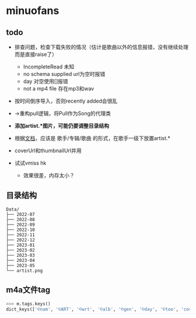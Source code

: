 # minuofans

## todo

- 排查问题，检查下载失败的情况（估计是歌曲以外的信息报错，没有继续处理而是直接raise了）
    - IncompleteRead 未知
    - no schema supplied url为空时报错
    - day 对空使用[]报错
    - not a mp4 file 存在mp3和wav
    
    

- 按时间倒序导入，否则recently added会很乱

- ->重构pull逻辑，将Pull作为Song的代理类

- __添加artist.\*图片，可能仍要调整目录结构__

- 根据[文档](https://www.navidrome.org/docs/usage/artwork/)，应该是 歌手/专辑/歌曲 的形式，在歌手一级下放置artist.*

- coverUrl和thumbnailUrl并用

- 试试vmiss hk
    - 效果很差，内存太小？

## 目录结构

```
Data/
├── 2022-07
├── 2022-08
├── 2022-09
├── 2022-10
├── 2022-11
├── 2022-12
├── 2023-01
├── 2023-02
├── 2023-03
├── 2023-04
├── 2023-05
└── artist.png
```

## m4a文件tag

```py
>>> m.tags.keys()
dict_keys(['©nam', '©ART', '©wrt', '©alb', '©gen', '©day', '©too', 'covr', 'aART', '©cmt'])
```